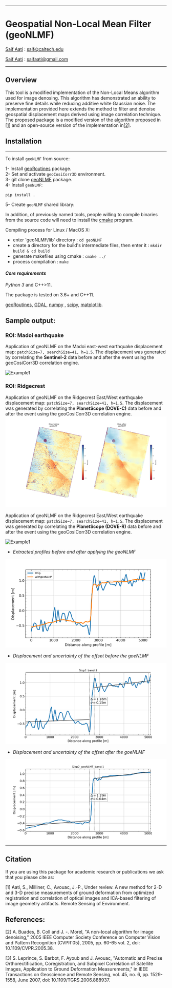 
---
# Geospatial Non-Local Mean Filter (geoNLMF)

[Saif Aati](mailto:saif@caltech.edu) :  saif@caltech.edu

[Saif Aati](mailto:saifaati@gmail.com) :  saifaati@gmail.com

---

## **Overview**
This tool is a modified implementation of the Non-Local Means algorithm used for image denosing.
This algorithm has demonstrated an ability to preserve fine details while reducing additive white Gaussian noise.
The implementation provided here extends the method to filter and denoise geospatial displacement maps derived using 
image correlation technique.
The proposed package is a modified version of the algorithm proposed in [[1]](#1) and
an open-source version of the implementation in[[2]](#2).

## **Installation**

--------------
To install `geoNLMF` from source:
    
1- Install [geoRoutines](//github.com/SaifAati/geoRoutines.git) package.\
2- Set and activate `geoCosiCorr3D` environment.\
3- git clone [geoNLMF](https://github.com/SaifAati/geoNLMF.git) package.\
4- Install `geoNLMF`:

    pip install .


5- Create `geoNLMF` shared library:

In addition, of previously named tools, people willing to compile binaries from the source code will need to install the [cmake](www.cmake.org)
program.

Compiling process for Linux / MacOS X:
- enter 'geoNLMF/lib' directory : `cd geoNLMF`
- create a directory for the build's intermediate files, then enter it : `mkdir build & cd build`
- generate makefiles using cmake : `cmake ../`
- process compilation : `make`

#### *Core requirements*
*Python 3* and C++>11. 

The package is tested on 3.6+ and C++11. 

[geoRoutines](https://github.com/SaifAati/geoRoutines), [GDAL](http://gdal.org),
[numpy](http://www.scipy.org) , [scipy](http://numpy.org), [matplotlib](http://matplotlib.org).

## **Sample output**:
### ROI: Madoi earthquake
Application of geoNLMF on the Madoi east-west earthquake displacement map: `patchSize=7, searchSize=41, h=1.5`.
The displacement was generated by correlating the **Sentinel-2** data before and after the event using the geoCosiCorr3D correlation engine.

![Example1](geoNLMF/Test/Data/Madoi/T47SMU_20201012T040719_B02_VS_T47SMU_20211017T040749_B02_geoFqCorr_W128_S8_det_geoNLMF_b1.png)


### ROI: Ridgecrest 

Application of geoNLMF on the Ridgecrest East/West earthquake displacement map: `patchSize=7, searchSize=41, h=1.5`.
The displacement was generated by correlating the **PlanetScope (DOVE-C)** data before and after the event using the geoCosiCorr3D correlation engine.
![Example1](geoNLMF/Test/Data/Figures/Disp1_geoNLMF_b1.png)


Application of geoNLMF on the Ridgecrest East/West earthquake displacement map: `patchSize=7, searchSize=41, h=1.5`.
The displacement was generated by correlating the **PlanetScope (DOVE-R)** data before and after the event using the geoCosiCorr3D correlation engine. 

![Example1](geoNLMF/Test/Data/Figures/Disp2_geoNLMF_b1.png)

- *Extracted profiles before and after applying the geoNLMF*

![Profile](geoNLMF/Test/Data/Figures/Disp2_before_after_profiles_w1.png)

- *Displacement and uncertainty of the offset before the goeNLMF*

![OffsetBefore](geoNLMF/Test/Data/Figures/Disp2_offset_before.png)

- *Displacement and uncertainty of the offset after the goeNLMF*

![OffsetAfter](geoNLMF/Test/Data/Figures/Disp2_offset_after.png)

---
## Citation
If you are using this package for academic research or publications we ask that you please cite as:

<a id="1">[1]</a> Aati, S., Milliner, C., Avouac, J.-P., Under review. A new method for 2-D and 3-D precise measurements of ground deformation from optimized registration and correlation of optical images and ICA-based filtering of image geometry artifacts. Remote Sensing of Environment.


## References:
<a id="1">[2]</a> A. Buades, B. Coll and J. -. Morel, "A non-local algorithm for image denoising," 2005 IEEE Computer Society Conference on Computer Vision and Pattern Recognition (CVPR'05), 2005, pp. 60-65 vol. 2, doi: 10.1109/CVPR.2005.38.

<a id="1">[3]</a> S. Leprince, S. Barbot, F. Ayoub and J. Avouac, "Automatic and Precise Orthorectification, Coregistration, and Subpixel Correlation of Satellite Images, Application to Ground Deformation Measurements," in IEEE Transactions on Geoscience and Remote Sensing, vol. 45, no. 6, pp. 1529-1558, June 2007, doi: 10.1109/TGRS.2006.888937.

